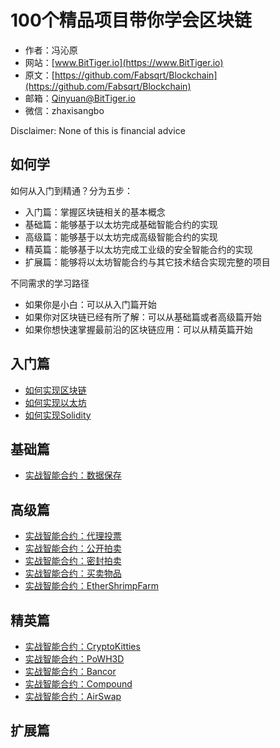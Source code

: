 # 100个精品项目带你学会区块链

- 作者：冯沁原
- 网站：[www.BitTiger.io](https://www.BitTiger.io)
- 原文：[https://github.com/Fabsqrt/Blockchain](https://github.com/Fabsqrt/Blockchain)
- 邮箱：Qinyuan@BitTiger.io
- 微信：zhaxisangbo

Disclaimer: None of this is financial advice

## 如何学

如何从入门到精通？分为五步：
- 入门篇：掌握区块链相关的基本概念
- 基础篇：能够基于以太坊完成基础智能合约的实现
- 高级篇：能够基于以太坊完成高级智能合约的实现
- 精英篇：能够基于以太坊完成工业级的安全智能合约的实现
- 扩展篇：能够将以太坊智能合约与其它技术结合实现完整的项目

不同需求的学习路径
- 如果你是小白：可以从入门篇开始
- 如果你对区块链已经有所了解：可以从基础篇或者高级篇开始
- 如果你想快速掌握最前沿的区块链应用：可以从精英篇开始

## 入门篇

- [如何实现区块链](Classes/Blockchain/README.md)
- [如何实现以太坊](Classes/Ethereum/README.md)
- [如何实现Solidity](Classes/Solidity/README.md)

## 基础篇

- [实战智能合约：数据保存](Classes/SimpleStorage.md)

## 高级篇

- [实战智能合约：代理投票](Classes/Voting.md)
- [实战智能合约：公开拍卖](Classes/Auction.md)
- [实战智能合约：密封拍卖](Classes/BlindAuction.md)
- [实战智能合约：买卖物品](Classes/Purchase.md)
- [实战智能合约：EtherShrimpFarm](Classes/EtherShrimpFarm/README.md)

## 精英篇

- [实战智能合约：CryptoKitties](Classes/CryptoKitties/README.md)
- [实战智能合约：PoWH3D](Classes/PoWH3D/README.md)
- [实战智能合约：Bancor](Classes/Bancor/README.md)
- [实战智能合约：Compound](Classes/Compound/README.md)
- [实战智能合约：AirSwap](Classes/AirSwap/README.md)
## 扩展篇
